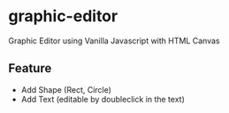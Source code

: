 # graphic-editor
Graphic Editor using Vanilla Javascript with HTML Canvas

## Feature
- Add Shape (Rect, Circle)
- Add Text (editable by doubleclick in the text)
